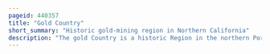 ```yaml
---
pageid: 440357
title: "Gold Country"
short_summary: "Historic gold-mining region in Northern California"
description: "The gold Country is a historic Region in the northern Portion of the united States. S. State of California, that is primarily on the western Slope of the Sierra Nevada. It is famed for the Mineral Deposits and Gold Mines that attracted Waves of Immigrants known as the 49Ers during the 1849 California Gold Rush."
---
```

